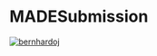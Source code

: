 # MADESubmission
[![bernhardoj](https://circleci.com/gh/bernhardoj/MADESubmission.svg?style=svg)](https://circleci.com/gh/bernhardoj/MADESubmission)
